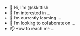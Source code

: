 - 👋 Hi, I’m @skkittish
- 👀 I’m interested in ...
- 🌱 I’m currently learning ...
- 💞️ I’m looking to collaborate on ...
- 📫 How to reach me ...

<!---
skkittish/skkittish is a ✨ special ✨ repository because its `README.md` (this file) appears on your GitHub profile.
You can click the Preview link to take a look at your changes.
--->
